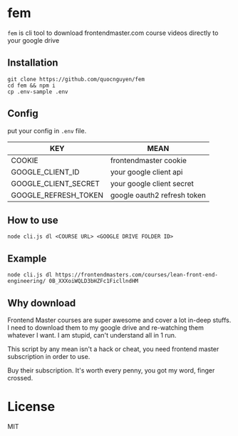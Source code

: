 
# fem
`fem` is cli tool to download frontendmaster.com course videos directly to your google drive

## Installation

```
git clone https://github.com/quocnguyen/fem
cd fem && npm i
cp .env-sample .env
```

## Config

put your config in `.env` file.

| KEY  | MEAN |
| ------------- | ------------- |
| COOKIE  | frontendmaster cookie  |
| GOOGLE_CLIENT_ID  | your google client api  |
| GOOGLE_CLIENT_SECRET | your google client secret |
| GOOGLE_REFRESH_TOKEN | google oauth2 refresh token |


## How to use

```
node cli.js dl <COURSE URL> <GOOGLE DRIVE FOLDER ID>
```

## Example

```
node cli.js dl https://frontendmasters.com/courses/lean-front-end-engineering/ 0B_XXXoiWQLD3bHZFc1FicllndHM
```

## Why download
Frontend Master courses are super awesome and cover a lot in-deep stuffs. I need to download them to my google drive and re-watching them whatever I want. I am stupid, can't understand all in 1 run.

This script by any mean isn't a hack or cheat, you need frontend master subscription in order to use.

Buy their subscription. It's worth every penny, you got my word, finger crossed.

# License

MIT
